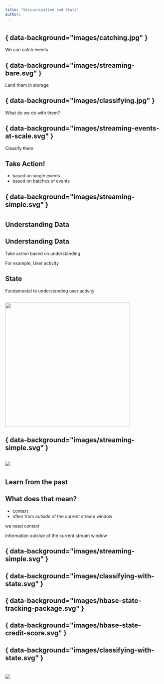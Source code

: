 ```yaml
---
title: "Sessionization and State"
author:
...
```


#
## { data-background="images/catching.jpg" }

<div class="notes">
We can catch events
</div>

## { data-background="images/streaming-bare.svg" }

<div class="notes">
Land them in storage
</div>

## { data-background="images/classifying.jpg" }

<div class="notes">
What do we do with them?
</div>

## { data-background="images/streaming-events-at-scale.svg" }

<div class="notes">
Classify them
</div>

## Take Action!

- based on single events
- based on batches of events

## { data-background="images/streaming-simple.svg" }


#
## Understanding Data

## Understanding Data

Take action based on understanding

<div class="notes">
For example, User activity
</div>

## State

Fundamental to understanding user activity

##

<img height="400px" src="images/package-state.jpg"/>

## { data-background="images/streaming-simple.svg" }

##

![](images/play-state.jpg)


#
## Learn from the past

## What does that mean?

- context
- often from _outside_ of the current stream window

<div class="notes">
we need context

information _outside_ of the current stream window
</div>

## { data-background="images/streaming-simple.svg" }


## { data-background="images/classifying-with-state.svg" }


## { data-background="images/hbase-state-tracking-package.svg" }


## { data-background="images/hbase-state-credit-score.svg" }


## { data-background="images/classifying-with-state.svg" }

#

<img class="logo" src="images/berkeley-school-of-information-logo.png"/>
